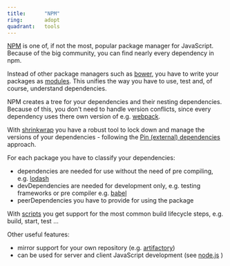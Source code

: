 ```yaml
---
title:      "NPM"
ring:       adopt
quadrant:   tools
---
```


[NPM](https://www.npmjs.com/) is one of, if not the most, popular package manager for JavaScript. Because of the big community, you can find nearly every dependency in npm.

Instead of other package managers such as [bower](/tools/bower.html), you have to write your packages as [modules](https://en.wikipedia.org/wiki/CommonJS). This unifies the way you have to use, test and, of course, understand dependencies.

NPM creates a tree for your dependencies and their nesting dependencies. Because of this, you don't need to handle version conflicts, since every dependency uses there own version of e.g. [webpack](/tools/webpack.html).

With [shrinkwrap](https://docs.npmjs.com/cli/shrinkwrap) you have a robust tool to lock down and manage the versions of your dependencies - following the [Pin (external) dependencies](/methods-and-patterns/pin-external-dependencies.html) approach.

For each package you have to classify your dependencies:

-   dependencies are needed for use without the need of pre compiling, e.g. [lodash](https://lodash.com/)
-   devDependencies are needed for development only, e.g. testing frameworks or pre compiler e.g. [babel](/languages-and-frameworks/babel.html)
-   peerDependencies you have to provide for using the package

With [scripts](https://docs.npmjs.com/misc/scripts) you get support for the most common build lifecycle steps, e.g. build, start, test ...

Other useful features:

-   mirror support for your own repository (e.g. [artifactory](/platforms-and-aoe-services/artifactory.html))
-   can be used for server and client JavaScript development (see [node.js](/languages-and-frameworks/node-js.html) )
